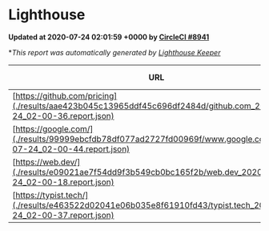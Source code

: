 
# Lighthouse

**Updated at 2020-07-24 02:01:59 +0000 by [CircleCI #8941](https://circleci.com/gh/ItinerisLtd/lighthouse-keeper-example/8941)**

**This report was automatically generated by [Lighthouse Keeper](https://github.com/itinerisltd/lighthouse-keeper)*

| URL | Performance | Accessibility | Best Practices | SEO | PWA | Updated At |
| --- | --- | --- | --- | --- | --- | --- |
| [https://github.com/pricing](./results/aae423b045c13965ddf45c696df2484d/github.com_2020-07-24_02-00-36.report.json) | 0.81 | 0.96 | 1 | 0.92 | 0.54 | 2020-07-24T02:00:36.327Z |
| [https://google.com/](./results/99999ebcfdb78df077ad2727fd00969f/www.google.com_2020-07-24_02-00-44.report.json) | 0.93 | 0.9 | 1 | 0.85 | 0.54 | 2020-07-24T02:00:44.225Z |
| [https://web.dev/](./results/e09021ae7f54dd9f3b549cb0bc165f2b/web.dev_2020-07-24_02-00-18.report.json) | 0.88 | 1 | 1 | 0.99 | 0.96 | 2020-07-24T02:00:18.305Z |
| [https://typist.tech/](./results/e463522d02041e06b035e8f61910fd43/typist.tech_2020-07-24_02-00-37.report.json) | 0.86 | 0.92 | 0.92 | 0.99 | 0.57 | 2020-07-24T02:00:37.104Z |
